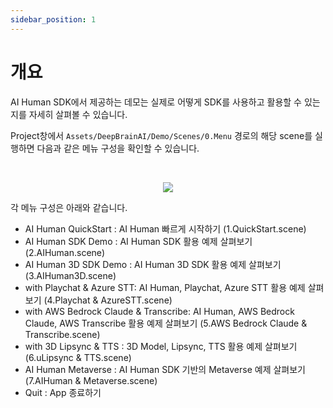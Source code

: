 ```yaml
---
sidebar_position: 1
---
```


# 개요

AI Human SDK에서 제공하는 데모는 실제로 어떻게 SDK를 사용하고 활용할 수 있는지를 자세히 살펴볼 수 있습니다.

Project창에서 `Assets/DeepBrainAI/Demo/Scenes/0.Menu` 경로의 해당 scene를 실행하면 다음과 같은 메뉴 구성을 확인할 수 있습니다.


<br/>

<p align="center">
<img src="/img/aihuman/unity/demo_menu.png" style={{zoom: "30%"}} />
</p>

각 메뉴 구성은 아래와 같습니다. 

- AI Human QuickStart : AI Human 빠르게 시작하기 (1.QuickStart.scene)
- AI Human SDK Demo : AI Human SDK 활용 예제 살펴보기 (2.AIHuman.scene)
- AI Human 3D SDK Demo  : AI Human 3D SDK 활용 예제 살펴보기 (3.AIHuman3D.scene)
- with Playchat & Azure STT: AI Human, Playchat, Azure STT 활용 예제 살펴보기 (4.Playchat & AzureSTT.scene)
- with AWS Bedrock Claude & Transcribe: AI Human, AWS Bedrock Claude, AWS Transcribe 활용 예제 살펴보기 (5.AWS Bedrock Claude & Transcribe.scene)
- with 3D Lipsync & TTS : 3D Model, Lipsync, TTS 활용 예제 살펴보기 (6.uLipsync & TTS.scene)
- AI Human Metaverse : AI Human SDK 기반의 Metaverse 예제 살펴보기 (7.AIHuman & Metaverse.scene)
- Quit : App 종료하기
